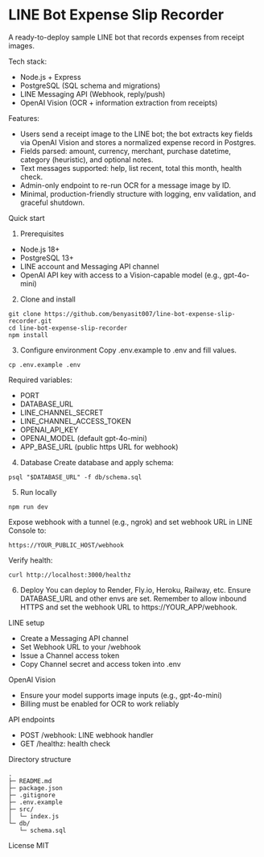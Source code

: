 # LINE Bot Expense Slip Recorder

A ready-to-deploy sample LINE bot that records expenses from receipt images.

Tech stack:
- Node.js + Express
- PostgreSQL (SQL schema and migrations)
- LINE Messaging API (Webhook, reply/push)
- OpenAI Vision (OCR + information extraction from receipts)

Features:
- Users send a receipt image to the LINE bot; the bot extracts key fields via OpenAI Vision and stores a normalized expense record in Postgres.
- Fields parsed: amount, currency, merchant, purchase datetime, category (heuristic), and optional notes.
- Text messages supported: help, list recent, total this month, health check.
- Admin-only endpoint to re-run OCR for a message image by ID.
- Minimal, production-friendly structure with logging, env validation, and graceful shutdown.

Quick start
1) Prerequisites
- Node.js 18+
- PostgreSQL 13+
- LINE account and Messaging API channel
- OpenAI API key with access to a Vision-capable model (e.g., gpt-4o-mini)

2) Clone and install
```
git clone https://github.com/benyasit007/line-bot-expense-slip-recorder.git
cd line-bot-expense-slip-recorder
npm install
```

3) Configure environment
Copy .env.example to .env and fill values.
```
cp .env.example .env
```
Required variables:
- PORT
- DATABASE_URL
- LINE_CHANNEL_SECRET
- LINE_CHANNEL_ACCESS_TOKEN
- OPENAI_API_KEY
- OPENAI_MODEL (default gpt-4o-mini)
- APP_BASE_URL (public https URL for webhook)

4) Database
Create database and apply schema:
```
psql "$DATABASE_URL" -f db/schema.sql
```

5) Run locally
```
npm run dev
```
Expose webhook with a tunnel (e.g., ngrok) and set webhook URL in LINE Console to:
```
https://YOUR_PUBLIC_HOST/webhook
```
Verify health:
```
curl http://localhost:3000/healthz
```

6) Deploy
You can deploy to Render, Fly.io, Heroku, Railway, etc. Ensure DATABASE_URL and other envs are set. Remember to allow inbound HTTPS and set the webhook URL to https://YOUR_APP/webhook.

LINE setup
- Create a Messaging API channel
- Set Webhook URL to your /webhook
- Issue a Channel access token
- Copy Channel secret and access token into .env

OpenAI Vision
- Ensure your model supports image inputs (e.g., gpt-4o-mini)
- Billing must be enabled for OCR to work reliably

API endpoints
- POST /webhook: LINE webhook handler
- GET /healthz: health check

Directory structure
```
.
├─ README.md
├─ package.json
├─ .gitignore
├─ .env.example
├─ src/
│  └─ index.js
└─ db/
   └─ schema.sql
```

License
MIT
